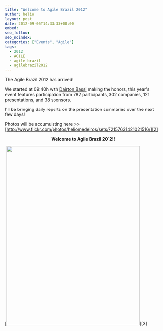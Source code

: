 ```yaml
---
title: "Welcome to Agile Brazil 2012"
author: helio
layout: post
date: 2012-09-05T14:33:33+00:00
embed: 
seo_follow: 
seo_noindex: 
categories: ["Events", "Agile"]
tags:
  - 2012
  - AGILE
  - agile brazil
  - agilebrazil2012
---
```


The Agile Brazil 2012 has arrived!

We started at 09:40h with [Dairton Bassi][1] making the honors, this year's event features participation from 782 participants, 302 companies, 121 presentations, and 38 sponsors.

I'll be bringing daily reports on the presentation summaries over the next few days!

Photos will be accumulating here >> [http://www.flickr.com/photos/heliomedeiros/sets/72157631421021516/][2] 
<p style="text-align: center">
 <strong>Welcome to Agile Brazil 2012!!</strong> 
</p>
 [<img class="aligncenter size-full wp-image-581" src="/uploads/2012/09/Screen-Shot-2012-09-05-at-12.23.36-PM.png" alt="" width="429" height="575" srcset="/uploads/2012/09/Screen-Shot-2012-09-05-at-12.23.36-PM.png 429w, /uploads/2012/09/Screen-Shot-2012-09-05-at-12.23.36-PM-223x300.png 223w" sizes="(max-width: 429px) 100vw, 429px" />][3]

[2]: http://www.flickr.com/photos/heliomedeiros/sets/72157631421021516/ "Agile Brazil 2012 - Flickr"

[3]: /uploads/2012/09/Screen-Shot-2012-09-05-at-12.23.36-PM.png

[1]: http://twitter.com/dbassi "@dbassi"